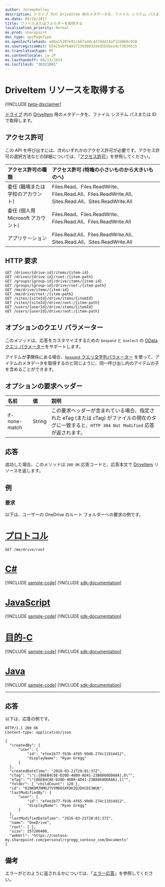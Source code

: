 ```yaml
---
author: JeremyKelley
description: ドライブ 内の DriveItem 用のメタデータを、ファイル システム パスまたは ID で取得します。
ms.date: 09/10/2017
title: ファイルまたはフォルダーを取得する
localization_priority: Normal
ms.prod: sharepoint
doc_type: apiPageType
ms.openlocfilehash: ad6a15207e91cb67addc4d7ddd14af12d868c920
ms.sourcegitcommit: b5425ebf648572569b032ded5b56e1dcf3830515
ms.translationtype: MT
ms.contentlocale: ja-JP
ms.lasthandoff: 08/13/2019
ms.locfileid: "36321001"
---
```

# <a name="get-a-driveitem-resource"></a>DriveItem リソースを取得する

[!INCLUDE [beta-disclaimer](../../includes/beta-disclaimer.md)]

[ドライブ](../resources/drive.md) 内の [DriveItem](../resources/driveitem.md) 用のメタデータを、ファイル システム パスまたは ID で取得します。

## <a name="permissions"></a>アクセス許可

この API を呼び出すには、次のいずれかのアクセス許可が必要です。アクセス許可の選択方法などの詳細については、「[アクセス許可](/graph/permissions-reference)」を参照してください。

|アクセス許可の種類      | アクセス許可 (特権の小さいものから大きいものへ)              |
|:--------------------|:---------------------------------------------------------|
|委任 (職場または学校のアカウント) | Files.Read、Files.ReadWrite、Files.Read.All、Files.ReadWrite.All、Sites.Read.All、Sites.ReadWrite.All    |
|委任 (個人用 Microsoft アカウント) | Files.Read、Files.ReadWrite、Files.Read.All、Files.ReadWrite.All    |
|アプリケーション | Files.Read.All、Files.ReadWrite.All、Sites.Read.All、Sites.ReadWrite.All |

## <a name="http-request"></a>HTTP 要求

<!-- { "blockType": "ignored" } -->

```http
GET /drives/{drive-id}/items/{item-id}
GET /drives/{drive-id}/root:/{item-path}
GET /groups/{group-id}/drive/items/{item-id}
GET /groups/{group-id}/drive/root:/{item-path}
GET /me/drive/items/{item-id}
GET /me/drive/root:/{item-path}
GET /sites/{siteId}/drive/items/{itemId}
GET /sites/{siteId}/drive/root:/{item-path}
GET /users/{userId}/drive/items/{itemId}
GET /users/{userId}/drive/root:/{item-path}
```

## <a name="optional-query-parameters"></a>オプションのクエリ パラメーター

このメソッドは、応答をカスタマイズするための `$expand` と `$select` の [OData クエリ パラメーター](/graph/query-parameters)をサポートします。

アイテムが**子**関係にある場合、[`$expand` クエリ文字列パラメーター](/graph/query-parameters) を使って、アイテムのメタデータを取得するのと同じように、同一呼び出し内のアイテムの子を含めることができます。

## <a name="optional-request-headers"></a>オプションの要求ヘッダー

| 名前          | 値  | 説明                                                                                                                                              |
|:--------------|:-------|:---------------------------------------------------------------------------------------------------------------------------------------------------------|
| if-none-match | String | この要求ヘッダーが含まれている場合、指定された eTag (または cTag) がファイルの現在のタグに一致すると、`HTTP 304 Not Modified` 応答が返されます。 |

## <a name="response"></a>応答

成功した場合、このメソッドは `200 OK` 応答コードと、応答本文で [DriveItem](../resources/driveitem.md) リソースを返します。

## <a name="example"></a>例

### <a name="request"></a>要求

以下は、ユーザーの OneDrive のルート フォルダーへの要求の例です。


# <a name="httptabhttp"></a>[プロトコル](#tab/http)
<!-- { "blockType": "request", "name": "get-item-metadata" }-->

```http
GET /me/drive/root
```
# <a name="ctabcsharp"></a>[C#](#tab/csharp)
[!INCLUDE [sample-code](../includes/snippets/csharp/get-item-metadata-csharp-snippets.md)]
[!INCLUDE [sdk-documentation](../includes/snippets/snippets-sdk-documentation-link.md)]

# <a name="javascripttabjavascript"></a>[JavaScript](#tab/javascript)
[!INCLUDE [sample-code](../includes/snippets/javascript/get-item-metadata-javascript-snippets.md)]
[!INCLUDE [sdk-documentation](../includes/snippets/snippets-sdk-documentation-link.md)]

# <a name="objective-ctabobjc"></a>[目的-C](#tab/objc)
[!INCLUDE [sample-code](../includes/snippets/objc/get-item-metadata-objc-snippets.md)]
[!INCLUDE [sdk-documentation](../includes/snippets/snippets-sdk-documentation-link.md)]

# <a name="javatabjava"></a>[Java](#tab/java)
[!INCLUDE [sample-code](../includes/snippets/java/get-item-metadata-java-snippets.md)]
[!INCLUDE [sdk-documentation](../includes/snippets/snippets-sdk-documentation-link.md)]

---


## <a name="response"></a>応答

以下は、応答の例です。

<!-- { "blockType": "response", "truncated": true, "@odata.type": "microsoft.graph.driveItem" } -->

```http
HTTP/1.1 200 OK
Content-type: application/json

{
  "createdBy": {
      "user": {
          "id": "efee1b77-fb3b-4f65-99d6-274c11914d12",
          "displayName": "Ryan Gregg"
      }
  },
  "createdDateTime": "2016-03-21T20:01:37Z",
  "cTag": "\"c:{86EB4C8E-D20D-46B9-AD41-23B8868DDA8A},0\"",
  "eTag": "\"{86EB4C8E-D20D-46B9-AD41-23B8868DDA8A},1\"",
  "folder": { "childCount": 120 },
  "id": "01NKDM7HMOJTVYMDOSXFDK2QJDXCDI3WUK",
  "lastModifiedBy": {
      "user": {
          "id": "efee1b77-fb3b-4f65-99d6-274c11914d12",
          "displayName": "Ryan Gregg"
      }
  },
  "lastModifiedDateTime": "2016-03-21T20:01:37Z",
  "name": "OneDrive",
  "root": { },
  "size": 157286400,
  "webUrl": "https://contoso-my.sharepoint.com/personal/rgregg_contoso_com/Documents"
}
```

## <a name="remarks"></a>備考

エラーがどのように返されるかについては、「[エラー応答][error-response]」を参照してください。

[error-response]: /graph/errors
[odata-parameters]: /graph/query-parameters
[item-resource]: ../resources/driveitem.md
[special-folder]: ../api/drive-get-specialfolder.md

<!--
{
  "type": "#page.annotation",
  "description": "Retrieve metadata about an item and its children in OneDrive",
  "keywords": "retrieve,item,metadata",
  "section": "documentation",
  "tocPath": "Items/Get item",
  "suppressions": [
  ]
}
-->
